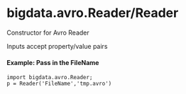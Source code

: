 [//]: #  (Copyright 2017, The MathWorks, Inc.)
# bigdata.avro.Reader/Reader  

  Constructor for Avro Reader  

  Inputs accept property/value pairs

#### Example: Pass in the FileName

    import bigdata.avro.Reader;
    p = Reader('FileName','tmp.avro')
